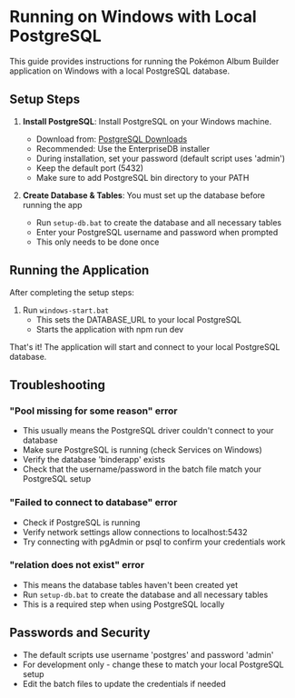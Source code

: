 # Running on Windows with Local PostgreSQL

This guide provides instructions for running the Pokémon Album Builder application on Windows with a local PostgreSQL database.

## Setup Steps

1. **Install PostgreSQL**: Install PostgreSQL on your Windows machine.
   - Download from: [PostgreSQL Downloads](https://www.postgresql.org/download/windows/)
   - Recommended: Use the EnterpriseDB installer
   - During installation, set your password (default script uses 'admin')
   - Keep the default port (5432)
   - Make sure to add PostgreSQL bin directory to your PATH

2. **Create Database & Tables**: You must set up the database before running the app
   - Run `setup-db.bat` to create the database and all necessary tables
   - Enter your PostgreSQL username and password when prompted
   - This only needs to be done once

## Running the Application

After completing the setup steps:

1. Run `windows-start.bat`
   - This sets the DATABASE_URL to your local PostgreSQL
   - Starts the application with npm run dev

That's it! The application will start and connect to your local PostgreSQL database.

## Troubleshooting

### "Pool missing for some reason" error
- This usually means the PostgreSQL driver couldn't connect to your database
- Make sure PostgreSQL is running (check Services on Windows)
- Verify the database 'binderapp' exists
- Check that the username/password in the batch file match your PostgreSQL setup

### "Failed to connect to database" error
- Check if PostgreSQL is running
- Verify network settings allow connections to localhost:5432
- Try connecting with pgAdmin or psql to confirm your credentials work

### "relation does not exist" error
- This means the database tables haven't been created yet
- Run `setup-db.bat` to create the database and all necessary tables
- This is a required step when using PostgreSQL locally

## Passwords and Security

- The default scripts use username 'postgres' and password 'admin'
- For development only - change these to match your local PostgreSQL setup
- Edit the batch files to update the credentials if needed